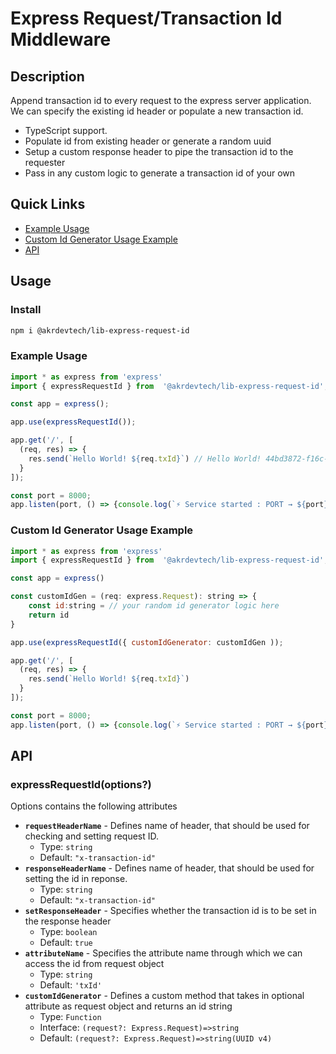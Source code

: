 
# Express Request/Transaction Id Middleware
## Description
Append transaction id to every request to the express server application. We can specify the existing id header or populate a new transaction id. 
-   TypeScript support.
-   Populate id from existing header or generate a random uuid
-   Setup a custom response header to pipe the transaction id to the requester
-   Pass in any custom logic to generate a transaction id of your own

## Quick Links

-   [Example Usage](https://www.npmjs.com/package/@akrdevtech/lib-express-request-id#Example-Usage)
-   [Custom Id Generator Usage Example](https://www.npmjs.com/package/@akrdevtech/lib-express-request-id#Custom-Id-Generator-Usage-Example)
-   [API](https://www.npmjs.com/package/@akrdevtech/lib-express-request-id#API)
## Usage
### Install
```sh
npm i @akrdevtech/lib-express-request-id
```
### [](https://www.npmjs.com/package/@akrdevtech/lib-express-request-id#Example-Usage) Example Usage

```js script
import * as express from 'express'
import { expressRequestId } from  '@akrdevtech/lib-express-request-id';

const app = express();

app.use(expressRequestId());

app.get('/', [
  (req, res) => { 
    res.send(`Hello World! ${req.txId}`) // Hello World! 44bd3872-f16c-46fc-a775-97d83c796432
  } 
]);

const port = 8000;
app.listen(port, () => {console.log(`⚡️ Service started : PORT → ${port}}`);
```

### [](https://www.npmjs.com/package/@akrdevtech/lib-express-request-id#Custom-Id-Generator-Usage-Example) Custom Id Generator Usage Example

```js script
import * as express from 'express'
import { expressRequestId } from  '@akrdevtech/lib-express-request-id';

const app = express()

const customIdGen = (req: express.Request): string => {
	const id:string = // your random id generator logic here
	return id
}

app.use(expressRequestId({ customIdGenerator: customIdGen ));

app.get('/', [
  (req, res) => { 
    res.send(`Hello World! ${req.txId}`)
  } 
]);

const port = 8000;
app.listen(port, () => {console.log(`⚡️ Service started : PORT → ${port}}`);
```

##  [](https://www.npmjs.com/package/@akrdevtech/lib-express-request-id#API)API

### expressRequestId(options?)
Options contains the following attributes
- **`requestHeaderName`** - Defines name of header, that should be used for checking and setting request ID.
	- Type: `string`
	- Default: `"x-transaction-id"`
- **`responseHeaderName`** - Defines name of header, that should be used for setting the id in reponse.
	- Type: `string`
	- Default: `"x-transaction-id"`
- **`setResponseHeader`** - Specifies whether the transaction id is to be set in the response header
	- Type: `boolean`
	- Default: `true`
- **`attributeName`** - Specifies the attribute name through which we can access the id from request object
	- Type: `string`
	- Default: `'txId'`
-  **`customIdGenerator`** - Defines a custom method that takes in optional attribute as request object and returns an id string
	- Type: `Function`
	- Interface: `(request?: Express.Request)=>string`
	- Default: `(request?: Express.Request)=>string(UUID v4)`